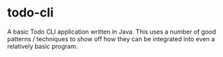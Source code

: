 # todo-cli
A basic Todo CLI application written in Java. This uses a number of good patterns / techniques to show off how they can
be integrated into even a relatively basic program.